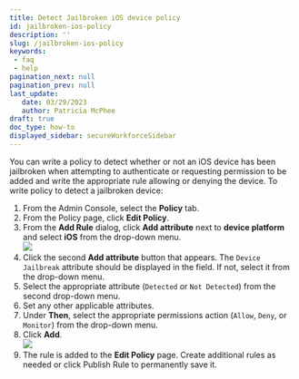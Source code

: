 ```yaml
---
title: Detect Jailbroken iOS device policy
id: jailbroken-ios-policy
description: ''
slug: /jailbroken-ios-policy
keywords: 
 - faq
 - help
pagination_next: null
pagination_prev: null
last_update: 
   date: 03/29/2023
   author: Patricia McPhee
draft: true
doc_type: how-to
displayed_sidebar: secureWorkforceSidebar
--- 
```



You can write a policy to detect whether or not an iOS device has been jailbroken when attempting to authenticate or requesting permission to be added and write the appropriate rule allowing or denying the device. To write policy to detect a jailbroken device:

1.  From the Admin Console, select the **Policy** tab.
2.  From the Policy page, click **Edit Policy**. 
3.  From the **Add Rule** dialog, click **Add attribute** next to **device platform** and select **iOS** from the drop-down menu.  
    ![](/images/policy/device_platform_ios.PNG)
4.  Click the second **Add attribute** button that appears. The `Device Jailbreak` attribute should be displayed in the field. If not, select it from the drop-down menu.
5.  Select the appropriate attribute (`Detected` or `Not Detected`) from the second drop-down menu.
6.  Set any other applicable attributes.
7.  Under **Then**, select the appropriate permissions action (`Allow`, `Deny`, or `Monitor`) from the drop-down menu.
8.  Click **Add**.  
    ![](/images/policy/jailbreak_ios_not_detected.PNG)
9.  The rule is added to the **Edit Policy** page. Create additional rules as needed or click Publish Rule to permanently save it.

